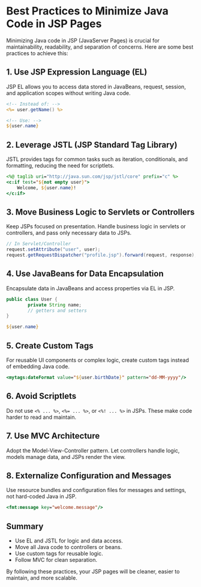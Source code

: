 # Best Practices to Minimize Java Code in JSP Pages

Minimizing Java code in JSP (JavaServer Pages) is crucial for maintainability, readability, and separation of concerns. Here are some best practices to achieve this:

## 1. Use JSP Expression Language (EL)

JSP EL allows you to access data stored in JavaBeans, request, session, and application scopes without writing Java code.

```jsp
<!-- Instead of: -->
<%= user.getName() %>

<!-- Use: -->
${user.name}
```

## 2. Leverage JSTL (JSP Standard Tag Library)

JSTL provides tags for common tasks such as iteration, conditionals, and formatting, reducing the need for scriptlets.

```jsp
<%@ taglib uri="http://java.sun.com/jsp/jstl/core" prefix="c" %>
<c:if test="${not empty user}">
    Welcome, ${user.name}!
</c:if>
```

## 3. Move Business Logic to Servlets or Controllers

Keep JSPs focused on presentation. Handle business logic in servlets or controllers, and pass only necessary data to JSPs.

```java
// In Servlet/Controller
request.setAttribute("user", user);
request.getRequestDispatcher("profile.jsp").forward(request, response);
```

## 4. Use JavaBeans for Data Encapsulation

Encapsulate data in JavaBeans and access properties via EL in JSP.

```java
public class User {
        private String name;
        // getters and setters
}
```

```jsp
${user.name}
```

## 5. Create Custom Tags

For reusable UI components or complex logic, create custom tags instead of embedding Java code.

```jsp
<mytags:dateFormat value="${user.birthDate}" pattern="dd-MM-yyyy"/>
```

## 6. Avoid Scriptlets

Do not use `<% ... %>`, `<%= ... %>`, or `<%! ... %>` in JSPs. These make code harder to read and maintain.

## 7. Use MVC Architecture

Adopt the Model-View-Controller pattern. Let controllers handle logic, models manage data, and JSPs render the view.

## 8. Externalize Configuration and Messages

Use resource bundles and configuration files for messages and settings, not hard-coded Java in JSP.

```jsp
<fmt:message key="welcome.message"/>
```

## Summary

- Use EL and JSTL for logic and data access.
- Move all Java code to controllers or beans.
- Use custom tags for reusable logic.
- Follow MVC for clean separation.

By following these practices, your JSP pages will be cleaner, easier to maintain, and more scalable.

